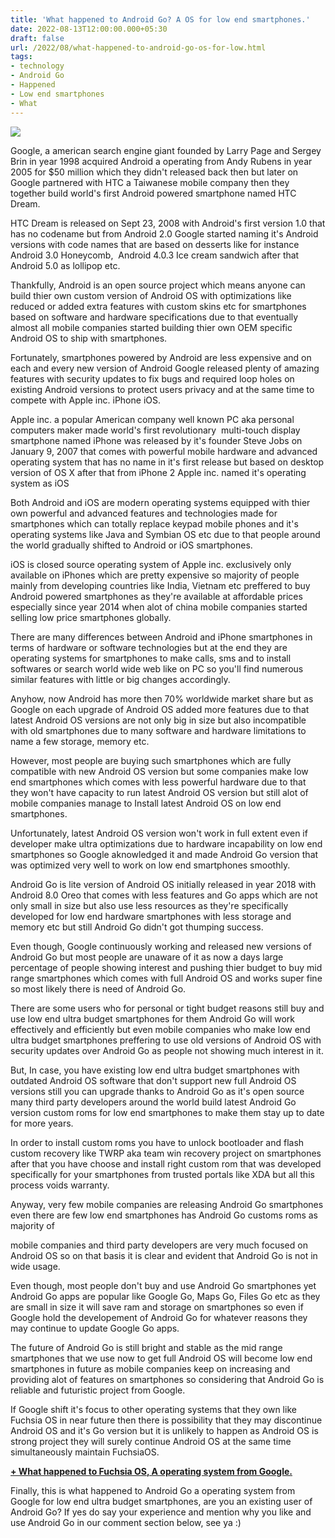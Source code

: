 ```yaml
---
title: 'What happened to Android Go? A OS for low end smartphones.'
date: 2022-08-13T12:00:00.000+05:30
draft: false
url: /2022/08/what-happened-to-android-go-os-for-low.html
tags: 
- technology
- Android Go
- Happened
- Low end smartphones
- What
---
```


 [![](https://lh3.googleusercontent.com/-Xr2u6L8R3c4/YvgDUl6VL4I/AAAAAAAANGE/NSaIxJgqKKcFnJmrxcoNIdfDTBN1-SOjQCNcBGAsYHQ/s1600/1660420941248664-0.png)](https://lh3.googleusercontent.com/-Xr2u6L8R3c4/YvgDUl6VL4I/AAAAAAAANGE/NSaIxJgqKKcFnJmrxcoNIdfDTBN1-SOjQCNcBGAsYHQ/s1600/1660420941248664-0.png) 

  

  

  

Google, a american search engine giant founded by Larry Page and Sergey Brin in year 1998 acquired Android a operating from Andy Rubens in year 2005 for $50 million which they didn't released back then but later on Google partnered with HTC a Taiwanese mobile company then they together build world's first Android powered smartphone named HTC Dream.

  

HTC Dream is released on Sept 23, 2008 with Android's first version 1.0 that has no codename but from Android 2.0 Google started naming it's Android versions with code names that are based on desserts like for instance Android 3.0 Honeycomb,  Android 4.0.3 Ice cream sandwich after that Android 5.0 as lollipop etc.

  

Thankfully, Android is an open source project which means anyone can build thier own custom version of Android OS with optimizations like reduced or added extra features with custom skins etc for smartphones based on software and hardware specifications due to that eventually almost all mobile companies started building thier own OEM specific Android OS to ship with smartphones.

  

Fortunately, smartphones powered by Android are less expensive and on each and every new version of Android Google released plenty of amazing features with security updates to fix bugs and required loop holes on existing Android versions to protect users privacy and at the same time to compete with Apple inc. iPhone iOS.

  

Apple inc. a popular American company well known PC aka personal computers maker made world's first revolutionary  multi-touch display smartphone named iPhone was released by it's founder Steve Jobs on January 9, 2007 that comes with powerful mobile hardware and advanced operating system that has no name in it's first release but based on desktop version of OS X after that from iPhone 2 Apple inc. named it's operating system as iOS 

  

Both Android and iOS are modern operating systems equipped with thier own powerful and advanced features and technologies made for smartphones which can totally replace keypad mobile phones and it's operating systems like Java and Symbian OS etc due to that people around the world gradually shifted to Android or iOS smartphones.

  

iOS is closed source operating system of Apple inc. exclusively only available on iPhones which are pretty expensive so majority of people mainly from developing countries like India, Vietnam etc preffered to buy Android powered smartphones as they're available at affordable prices especially since year 2014 when alot of china mobile companies started selling low price smartphones globally.

  

There are many differences between Android and iPhone smartphones in terms of hardware or software technologies but at the end they are operating systems for smartphones to make calls, sms and to install softwares or search world wide web like on PC so you'll find numerous similar features with little or big changes accordingly.

  

Anyhow, now Android has more then 70% worldwide market share but as Google on each upgrade of Android OS added more features due to that latest Android OS versions are not only big in size but also incompatible with old smartphones due to many software and hardware limitations to name a few storage, memory etc.

  

However, most people are buying such smartphones which are fully compatible with new Android OS version but some companies make low end smartphones which comes with less powerful hardware due to that they won't have capacity to run latest Android OS version but still alot of mobile companies manage to Install latest Android OS on low end smartphones.

  

Unfortunately, latest Android OS version won't work in full extent even if developer make ultra optimizations due to hardware incapability on low end smartphones so Google aknowledged it and made Android Go version that was optimized very well to work on low end smartphones smoothly.

  

Android Go is lite version of Android OS initially released in year 2018 with Android 8.0 Oreo that comes with less features and Go apps which are not only small in size but also use less resources as they're specifically developed for low end hardware smartphones with less storage and memory etc but still Android Go didn't got thumping success.

  

Even though, Google continuously working and released new versions of Android Go but most people are unaware of it as now a days large percentage of people showing interest and pushing thier budget to buy mid range smartphones which comes with full Android OS and works super fine so most likely there is need of Android Go.

  

There are some users who for personal or tight budget reasons still buy and use low end ultra budget smartphones for them Android Go will work effectively and efficiently but even mobile companies who make low end ultra budget smartphones preffering to use old versions of Android OS with security updates over Android Go as people not showing much interest in it.

  

But, In case, you have existing low end ultra budget smartphones with outdated Android OS software that don't support new full Android OS versions still you can upgrade thanks to Android Go as it's open source many third party developers around the world build latest Android Go version custom roms for low end smartphones to make them stay up to date for more years.

  

In order to install custom roms you have to unlock bootloader and flash custom recovery like TWRP aka team win recovery project on smartphones after that you have choose and install right custom rom that was developed specifically for your smartphones from trusted portals like XDA but all this process voids warranty.

  

Anyway, very few mobile companies are releasing Android Go smartphones even there are few low end smartphones has Android Go customs roms as majority of 

mobile companies and third party developers are very much focused on Android OS so on that basis it is clear and evident that Android Go is not in wide usage.  

  

Even though, most people don't buy and use Android Go smartphones yet Android Go apps are popular like Google Go, Maps Go, Files Go etc as they are small in size it will save ram and storage on smartphones so even if Google hold the developement of Android Go for whatever reasons they may continue to update Google Go apps.

  

The future of Android Go is still bright and stable as the mid range smartphones that we use now to get full Android OS will become low end smartphones in future as mobile companies keep on increasing and providing alot of features on smartphones so considering that Android Go is reliable and futuristic project from Google.

  

If Google shift it's focus to other operating systems that they own like Fuchsia OS in near future then there is possibility that they may discontinue Android OS and it's Go version but it is unlikely to happen as Android OS is strong project they will surely continue Android OS at the same time simultaneously maintain FuchsiaOS.

  

**[\+ What happened to Fuchsia OS, A operating system from Google.](http://What%20happened%20to%20Fuchsia%20OS,%20A%20operating%20system%20from%20Google.)**

  

Finally, this is what happened to Android Go a operating system from Google for low end ultra budget smartphones, are you an existing user of Android Go? If yes do say your experience and mention why you like and use Android Go in our comment section below, see ya :)